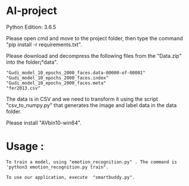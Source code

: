 # AI-project
Python Edition: 3.6.5

Please open cmd and move to the project folder, then type the command "pip install -r requirements.txt".

Please download and decompress the following files from the  "Data.zip" into the folder¡°data".
	
	"Gudi_model_10_epochs_2000_faces.data-00000-of-00001"
	"Gudi_model_10_epochs_2000_faces.index"
	"Gudi_model_10_epochs_2000_faces.meta"
	"fer2013.csv"

The data is in CSV and we need to transform it using the script "csv_to_numpy.py" that generates the image and label data in the data folder.
 
Please install "AVbin10-win64".

# Usage :
	
	To train a model, using "emotion_recognition.py" . The command is 'python3 emotion_recognition.py train".
	
	To use our application, execute  "smartbuddy.py".
	
